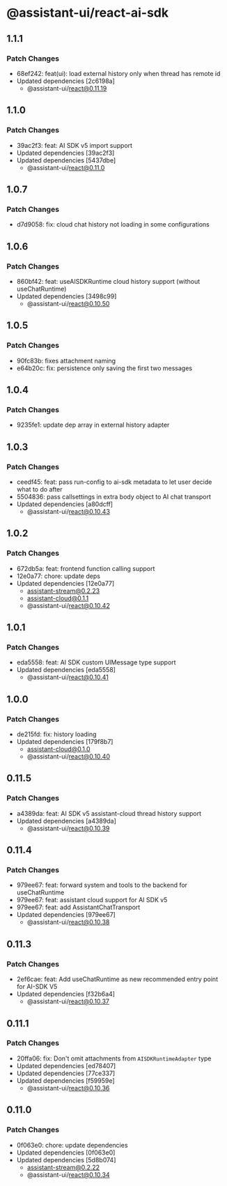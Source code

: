 # @assistant-ui/react-ai-sdk

## 1.1.1

### Patch Changes

- 68ef242: feat(ui): load external history only when thread has remote id
- Updated dependencies [2c6198a]
  - @assistant-ui/react@0.11.19

## 1.1.0

### Patch Changes

- 39ac2f3: feat: AI SDK v5 import support
- Updated dependencies [39ac2f3]
- Updated dependencies [5437dbe]
  - @assistant-ui/react@0.11.0

## 1.0.7

### Patch Changes

- d7d9058: fix: cloud chat history not loading in some configurations

## 1.0.6

### Patch Changes

- 860bf42: feat: useAISDKRuntime cloud history support (without useChatRuntime)
- Updated dependencies [3498c99]
  - @assistant-ui/react@0.10.50

## 1.0.5

### Patch Changes

- 90fc83b: fixes attachment naming
- e64b20c: fix: persistence only saving the first two messages

## 1.0.4

### Patch Changes

- 9235fe1: update dep array in external history adapter

## 1.0.3

### Patch Changes

- ceedf45: feat: pass run-config to ai-sdk metadata to let user decide what to do after
- 5504836: pass callsettings in extra body object to AI chat transport
- Updated dependencies [a80dcff]
  - @assistant-ui/react@0.10.43

## 1.0.2

### Patch Changes

- 672db5a: feat: frontend function calling support
- 12e0a77: chore: update deps
- Updated dependencies [12e0a77]
  - assistant-stream@0.2.23
  - assistant-cloud@0.1.1
  - @assistant-ui/react@0.10.42

## 1.0.1

### Patch Changes

- eda5558: feat: AI SDK custom UIMessage type support
- Updated dependencies [eda5558]
  - @assistant-ui/react@0.10.41

## 1.0.0

### Patch Changes

- de215fd: fix: history loading
- Updated dependencies [179f8b7]
  - assistant-cloud@0.1.0
  - @assistant-ui/react@0.10.40

## 0.11.5

### Patch Changes

- a4389da: feat: AI SDK v5 assistant-cloud thread history support
- Updated dependencies [a4389da]
  - @assistant-ui/react@0.10.39

## 0.11.4

### Patch Changes

- 979ee67: feat: forward system and tools to the backend for useChatRuntime
- 979ee67: feat: assistant cloud support for AI SDK v5
- 979ee67: feat: add AssistantChatTransport
- Updated dependencies [979ee67]
  - @assistant-ui/react@0.10.38

## 0.11.3

### Patch Changes

- 2ef6cae: feat: Add useChatRuntime as new recommended entry point for AI-SDK V5
- Updated dependencies [f32b6a4]
  - @assistant-ui/react@0.10.37

## 0.11.1

### Patch Changes

- 20ffa06: fix: Don't omit attachments from `AISDKRuntimeAdapter` type
- Updated dependencies [ed78407]
- Updated dependencies [77ce337]
- Updated dependencies [f59959e]
  - @assistant-ui/react@0.10.36

## 0.11.0

### Patch Changes

- 0f063e0: chore: update dependencies
- Updated dependencies [0f063e0]
- Updated dependencies [5d8b074]
  - assistant-stream@0.2.22
  - @assistant-ui/react@0.10.34
